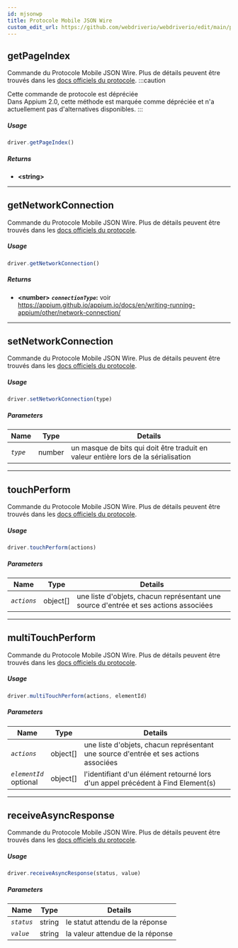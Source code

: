 ```yaml
---
id: mjsonwp
title: Protocole Mobile JSON Wire
custom_edit_url: https://github.com/webdriverio/webdriverio/edit/main/packages/wdio-protocols/src/protocols/mjsonwp.ts
---
```

## getPageIndex
Commande du Protocole Mobile JSON Wire. Plus de détails peuvent être trouvés dans les [docs officiels du protocole](https://github.com/appium/appium-base-driver/blob/master/docs/mjsonwp/protocol-methods.md#mobile-json-wire-protocol-endpoints).
:::caution

Cette commande de protocole est dépréciée<br />Dans Appium 2.0, cette méthode est marquée comme dépréciée et n'a actuellement pas d'alternatives disponibles.
:::



##### Usage

```js
driver.getPageIndex()
```




##### Returns

- **&lt;string&gt;**
    


---
## getNetworkConnection
Commande du Protocole Mobile JSON Wire. Plus de détails peuvent être trouvés dans les [docs officiels du protocole](https://github.com/SeleniumHQ/mobile-spec/blob/master/spec-draft.md#device-modes).



##### Usage

```js
driver.getNetworkConnection()
```




##### Returns

- **&lt;number&gt;**
            **<code><var>connectionType</var></code>:** voir https://appium.github.io/appium.io/docs/en/writing-running-appium/other/network-connection/    


---
## setNetworkConnection
Commande du Protocole Mobile JSON Wire. Plus de détails peuvent être trouvés dans les [docs officiels du protocole](https://github.com/SeleniumHQ/mobile-spec/blob/master/spec-draft.md#device-modes).



##### Usage

```js
driver.setNetworkConnection(type)
```


##### Parameters

<table>
  <thead>
    <tr>
      <th>Name</th><th>Type</th><th>Details</th>
    </tr>
  </thead>
  <tbody>
    <tr>
      <td><code><var>type</var></code></td>
      <td>number</td>
      <td>un masque de bits qui doit être traduit en valeur entière lors de la sérialisation</td>
    </tr>
  </tbody>
</table>





---
## touchPerform
Commande du Protocole Mobile JSON Wire. Plus de détails peuvent être trouvés dans les [docs officiels du protocole](https://github.com/SeleniumHQ/mobile-spec/blob/master/spec-draft.md#touch-gestures).



##### Usage

```js
driver.touchPerform(actions)
```


##### Parameters

<table>
  <thead>
    <tr>
      <th>Name</th><th>Type</th><th>Details</th>
    </tr>
  </thead>
  <tbody>
    <tr>
      <td><code><var>actions</var></code></td>
      <td>object[]</td>
      <td>une liste d'objets, chacun représentant une source d'entrée et ses actions associées</td>
    </tr>
  </tbody>
</table>





---
## multiTouchPerform
Commande du Protocole Mobile JSON Wire. Plus de détails peuvent être trouvés dans les [docs officiels du protocole](https://github.com/SeleniumHQ/mobile-spec/blob/master/spec-draft.md#touch-gestures).



##### Usage

```js
driver.multiTouchPerform(actions, elementId)
```


##### Parameters

<table>
  <thead>
    <tr>
      <th>Name</th><th>Type</th><th>Details</th>
    </tr>
  </thead>
  <tbody>
    <tr>
      <td><code><var>actions</var></code></td>
      <td>object[]</td>
      <td>une liste d'objets, chacun représentant une source d'entrée et ses actions associées</td>
    </tr>
    <tr>
      <td><code><var>elementId</var></code><br /><span className="label labelWarning">optional</span></td>
      <td>object[]</td>
      <td>l'identifiant d'un élément retourné lors d'un appel précédent à Find Element(s)</td>
    </tr>
  </tbody>
</table>





---
## receiveAsyncResponse
Commande du Protocole Mobile JSON Wire. Plus de détails peuvent être trouvés dans les [docs officiels du protocole](https://github.com/appium/appium-base-driver/blob/master/docs/mjsonwp/protocol-methods.md#mobile-json-wire-protocol-endpoints).



##### Usage

```js
driver.receiveAsyncResponse(status, value)
```


##### Parameters

<table>
  <thead>
    <tr>
      <th>Name</th><th>Type</th><th>Details</th>
    </tr>
  </thead>
  <tbody>
    <tr>
      <td><code><var>status</var></code></td>
      <td>string</td>
      <td>le statut attendu de la réponse</td>
    </tr>
    <tr>
      <td><code><var>value</var></code></td>
      <td>string</td>
      <td>la valeur attendue de la réponse</td>
    </tr>
  </tbody>
</table>